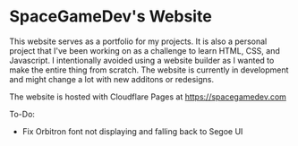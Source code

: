 # SpaceGameDev's Website
This website serves as a portfolio for my projects. It is also a personal project that I've been working on as a challenge to learn HTML, CSS, and Javascript. I intentionally avoided using a website builder as I wanted to make the entire thing from scratch. The website is currently in development and might change a lot with new additons or redesigns.

The website is hosted with Cloudflare Pages at https://spacegamedev.com

To-Do:

- Fix Orbitron font not displaying and falling back to Segoe UI